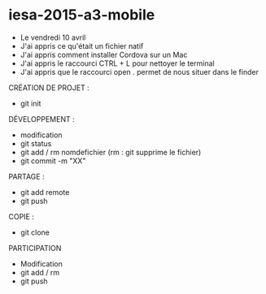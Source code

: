# iesa-2015-a3-mobile

* Le vendredi 10 avril
* J'ai appris ce qu'était un fichier natif
* J'ai appris comment installer Cordova sur un Mac
* J'ai appris le raccourci CTRL + L pour nettoyer le terminal
* J'ai appris que le raccourci open . permet de nous situer dans le finder

CRÉATION DE PROJET : 
* git init

DÉVELOPPEMENT :
* modification
* git status
* git add / rm nomdefichier (rm : git supprime le fichier)
* git commit -m "XX"

PARTAGE :
* git add remote
* git push

COPIE :
* git clone

PARTICIPATION
* Modification
* git add / rm
* git push
